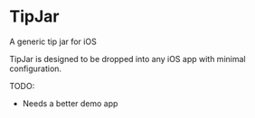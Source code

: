 # TipJar
A generic tip jar for iOS

TipJar is designed to be dropped into any iOS app with minimal configuration.

TODO:
- Needs a better demo app


